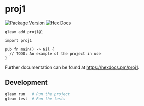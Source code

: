 # proj1

[![Package Version](https://img.shields.io/hexpm/v/proj1)](https://hex.pm/packages/proj1)
[![Hex Docs](https://img.shields.io/badge/hex-docs-ffaff3)](https://hexdocs.pm/proj1/)

```sh
gleam add proj1@1
```
```gleam
import proj1

pub fn main() -> Nil {
  // TODO: An example of the project in use
}
```

Further documentation can be found at <https://hexdocs.pm/proj1>.

## Development

```sh
gleam run   # Run the project
gleam test  # Run the tests
```
